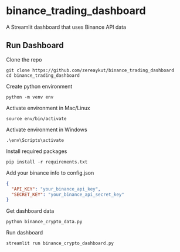 # binance_trading_dashboard
A Streamlit dashboard that uses Binance API data

## Run Dashboard
Clone the repo
```shell
git clone https://github.com/zereaykut/binance_trading_dashboard
cd binance_trading_dashboard
```

Create python environment
```shell
python -m venv env
```

Activate environment in Mac/Linux 
```shell
source env/bin/activate
```

Activate environment in Windows 
```shell
.\env\Scripts\activate
```

Install required packages
```shell
pip install -r requirements.txt
```

Add your binance info to config.json
```json
{
  "API_KEY": "your_binance_api_key",
  "SECRET_KEY": "your_binance_api_secret_key"
}
```

Get dashboard data
```shell
python binance_crypto_data.py
```

Run dashboard
```shell
streamlit run binance_crypto_dashboard.py
```
